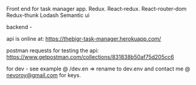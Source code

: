 Front end for task manager app.
Redux.
React-redux.
React-router-dom
Redux-thunk
Lodash
Semantic ui




backend - 

api is online at: https://thebigr-task-manager.herokuapp.com/

postman requests for testing the api: https://www.getpostman.com/collections/831838b50af75d205cc6

for dev - see example @ /dev.en => rename to dev.env
and contact me @ nevoroy@gmail.com for keys.